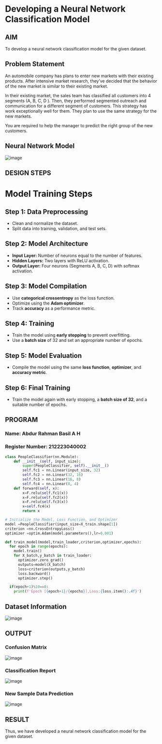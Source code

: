 # Developing a Neural Network Classification Model

## AIM

To develop a neural network classification model for the given dataset.

## Problem Statement

An automobile company has plans to enter new markets with their existing products. After intensive market research, they’ve decided that the behavior of the new market is similar to their existing market.

In their existing market, the sales team has classified all customers into 4 segments (A, B, C, D ). Then, they performed segmented outreach and communication for a different segment of customers. This strategy has work exceptionally well for them. They plan to use the same strategy for the new markets.

You are required to help the manager to predict the right group of the new customers.

## Neural Network Model

![image](https://github.com/user-attachments/assets/5774cff6-8c6f-4da9-9fad-0c737504cd4b)


## DESIGN STEPS

# Model Training Steps

## Step 1: Data Preprocessing  
- Clean and normalize the dataset.  
- Split data into training, validation, and test sets.  

## Step 2: Model Architecture  
- **Input Layer:** Number of neurons equal to the number of features.  
- **Hidden Layers:** Two layers with ReLU activation.  
- **Output Layer:** Four neurons (Segments A, B, C, D) with softmax activation.  

## Step 3: Model Compilation  
- Use **categorical crossentropy** as the loss function.  
- Optimize using the **Adam optimizer**.  
- Track **accuracy** as a performance metric.  

## Step 4: Training  
- Train the model using **early stopping** to prevent overfitting.  
- Use a **batch size** of 32 and set an appropriate number of epochs.  

## Step 5: Model Evaluation  
- Compile the model using the same **loss function**, **optimizer**, and **accuracy metric**.  

## Step 6: Final Training  
- Train the model again with early stopping, a **batch size of 32**, and a suitable number of epochs.  


## PROGRAM

### Name: Abdur Rahman Basil A H
### Register Number: 212223040002

```python
class PeopleClassifier(nn.Module):
    def __init__(self, input_size):
        super(PeopleClassifier, self).__init__()
        self.fc1 = nn.Linear(input_size, 32)
        self.fc2 = nn.Linear(32, 16)
        self.fc3 = nn.Linear(16, 8)
        self.fc4 = nn.Linear(8, 4)
    def forward(self, x):
        x=F.relu(self.fc1(x))
        x=F.relu(self.fc2(x))
        x=F.relu(self.fc3(x))
        x=self.fc4(x)
        return x

```
```python
# Initialize the Model, Loss Function, and Optimizer
model =PeopleClassifier(input_size=X_train.shape[1])
criterion =nn.CrossEntropyLoss()
optimizer =optim.Adam(model.parameters(),lr=0.001)

```
```python
def train_model(model,train_loader,criterion,optimizer,epochs):
  for epoch in range(epochs):
    model.train()
    for X_batch,y_batch in train_loader:
      optimizer.zero_grad()
      outputs=model(X_batch)
      loss=criterion(outputs,y_batch)
      loss.backward()
      optimizer.step()

  if(epoch+1)%10==0:
    print(f'Epoch [{epoch+1}/{epochs}],Loss:{loss.item():.4f}')
```



## Dataset Information

![image](https://github.com/user-attachments/assets/43acf6aa-7651-431c-8fce-dd6003ed2c91)


## OUTPUT

### Confusion Matrix

![image](https://github.com/user-attachments/assets/3649ee61-fd95-40a4-a3b4-a4d8fe455c18)



### Classification Report

![image](https://github.com/user-attachments/assets/b7f30a65-f4f7-482b-97a3-89c3749ff142)



### New Sample Data Prediction

![image](https://github.com/user-attachments/assets/7138cb36-5437-48ea-a2b5-b124f90de763)


## RESULT
Thus, we have developed a neural network classification model for the given dataset.
